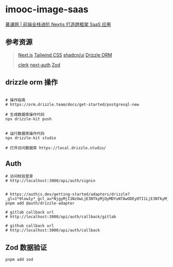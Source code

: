 # imooc-image-saas

[慕课网 | 前端全栈进阶 Nextjs 打造跨框架 SaaS 应用](https://coding.imooc.com/class/835.html)

## 参考资源

> [Next.js](https://nextjs.org/docs)
> [Tailwind CSS](https://tailwindcss.com/docs)
> [shadcn/ui](https://ui.shadcn.com/docs)
> [Drizzle ORM](https://orm.drizzle.team/)
>
> [clerk](https://clerk.com/docs)
> [next-auth](https://next-auth.js.org/getting-started/example)
> [Zod](https://zod.dev/)

## drizzle orm 操作

```shell

# 操作指南
# https://orm.drizzle.team/docs/get-started/postgresql-new

# 生成数据库操作代码
npx drizzle-kit push


# 运行数据库操作代码
npx drizzle-kit studio

# 打开访问数据库 https://local.drizzle.studio/
```

## Auth

```shell
# 访问校验登录
# http://localhost:3000/api/auth/signin


# https://authjs.dev/getting-started/adapters/drizzle?_gl=1*9low1y*_gcl_au*NjgyMjI1NzUwLjE3NTkyMjQyMDYuNTAwODEyOTI1LjE3NTkyMjQ1MjEuMTc1OTIyNDUyMQ..
pnpm add @auth/drizzle-adapter

# gitlab callback url
# http://localhost:3000/api/auth/callback/gitlab

# github callback url
# http://localhost:3000/api/auth/callback
```

## Zod 数据验证

```shell
pnpm add zod
```

